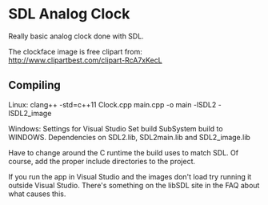 SDL Analog Clock
================

Really basic analog clock done with SDL.

The clockface image is free clipart from: 
http://www.clipartbest.com/clipart-RcA7xKecL

Compiling
---------

Linux:
clang++ -std=c++11 Clock.cpp main.cpp -o main -lSDL2 -lSDL2_image

Windows:
Settings for Visual Studio
Set build SubSystem build to WINDOWS.
Dependencies on SDL2.lib, SDL2main.lib and SDL2_image.lib

Have to change around the C runtime the build uses to match SDL.
Of course, add the proper include directories to the project.

If you run the app in Visual Studio and the images don't load try running
it outside Visual Studio. There's something on the libSDL site in the FAQ
about what causes this.
